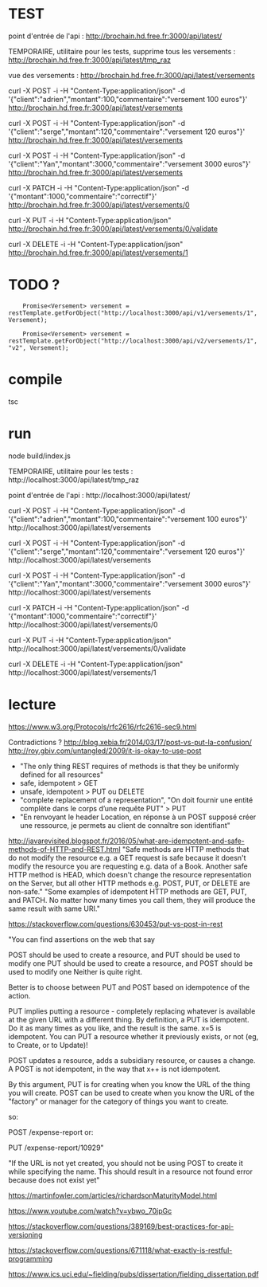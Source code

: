 # TEST

point d'entrée de l'api : http://brochain.hd.free.fr:3000/api/latest/

TEMPORAIRE, utilitaire pour les tests, supprime tous les versements : http://brochain.hd.free.fr:3000/api/latest/tmp_raz

vue des versements : http://brochain.hd.free.fr:3000/api/latest/versements

curl -X POST -i -H "Content-Type:application/json" -d '{"client":"adrien","montant":100,"commentaire":"versement 100 euros"}' http://brochain.hd.free.fr:3000/api/latest/versements

curl -X POST -i -H "Content-Type:application/json" -d '{"client":"serge","montant":120,"commentaire":"versement 120 euros"}' http://brochain.hd.free.fr:3000/api/latest/versements

curl -X POST -i -H "Content-Type:application/json" -d '{"client":"Yan","montant":3000,"commentaire":"versement 3000 euros"}' http://brochain.hd.free.fr:3000/api/latest/versements

curl -X PATCH -i -H "Content-Type:application/json" -d '{"montant":1000,"commentaire":"correctif"}' http://brochain.hd.free.fr:3000/api/latest/versements/0

curl -X PUT -i -H "Content-Type:application/json" http://brochain.hd.free.fr:3000/api/latest/versements/0/validate

curl -X DELETE -i -H "Content-Type:application/json" http://brochain.hd.free.fr:3000/api/latest/versements/1

# TODO ?

        Promise<Versement> versement = restTemplate.getForObject("http://localhost:3000/api/v1/versements/1", Versement);

        Promise<Versement> versement = restTemplate.getForObject("http://localhost:3000/api/v2/versements/1", "v2", Versement);

# compile

tsc

# run 

node build/index.js

TEMPORAIRE, utilitaire pour les tests : http://localhost:3000/api/latest/tmp_raz

point d'entrée de l'api : http://localhost:3000/api/latest/

curl -X POST -i -H "Content-Type:application/json" -d '{"client":"adrien","montant":100,"commentaire":"versement 100 euros"}' http://localhost:3000/api/latest/versements

curl -X POST -i -H "Content-Type:application/json" -d '{"client":"serge","montant":120,"commentaire":"versement 120 euros"}' http://localhost:3000/api/latest/versements

curl -X POST -i -H "Content-Type:application/json" -d '{"client":"Yan","montant":3000,"commentaire":"versement 3000 euros"}' http://localhost:3000/api/latest/versements

curl -X PATCH -i -H "Content-Type:application/json" -d '{"montant":1000,"commentaire":"correctif"}' http://localhost:3000/api/latest/versements/0

curl -X PUT -i -H "Content-Type:application/json" http://localhost:3000/api/latest/versements/0/validate

curl -X DELETE -i -H "Content-Type:application/json" http://localhost:3000/api/latest/versements/1


# lecture

https://www.w3.org/Protocols/rfc2616/rfc2616-sec9.html

Contradictions ?
http://blog.xebia.fr/2014/03/17/post-vs-put-la-confusion/
http://roy.gbiv.com/untangled/2009/it-is-okay-to-use-post

- "The only thing REST requires of methods is that they be uniformly defined for all resources"
- safe, idempotent > GET
- unsafe, idempotent > PUT ou DELETE
- "complete replacement of a representation", "On doit fournir une entité complète dans le corps d’une requête PUT" > PUT
- "En renvoyant le header Location, en réponse à un POST supposé créer une ressource, je permets au client de connaître son identifiant"

http://javarevisited.blogspot.fr/2016/05/what-are-idempotent-and-safe-methods-of-HTTP-and-REST.html
"Safe methods are HTTP methods that do not modify the resource e.g. a GET request  is safe because it doesn't modify the resource you are requesting e.g. data of a Book. Another safe HTTP method is HEAD, which doesn't change the resource representation on the Server, but all other HTTP methods e.g. POST, PUT, or DELETE are non-safe."
"Some examples of idempotent HTTP methods are GET, PUT, and PATCH. No matter how many times you call them, they will produce the same result with same URI."


https://stackoverflow.com/questions/630453/put-vs-post-in-rest

"You can find assertions on the web that say

POST should be used to create a resource, and PUT should be used to modify one
PUT should be used to create a resource, and POST should be used to modify one
Neither is quite right.

Better is to choose between PUT and POST based on idempotence of the action.

PUT implies putting a resource - completely replacing whatever is available at the given URL with a different thing. By definition, a PUT is idempotent. Do it as many times as you like, and the result is the same. x=5 is idempotent. You can PUT a resource whether it previously exists, or not (eg, to Create, or to Update)!

POST updates a resource, adds a subsidiary resource, or causes a change. A POST is not idempotent, in the way that x++ is not idempotent.

By this argument, PUT is for creating when you know the URL of the thing you will create. POST can be used to create when you know the URL of the "factory" or manager for the category of things you want to create.

so:

POST /expense-report
or:

PUT  /expense-report/10929"

"If the URL is not yet created, you should not be using POST to create it while specifying the name. This should result in a resource not found error because does not exist yet"

https://martinfowler.com/articles/richardsonMaturityModel.html

https://www.youtube.com/watch?v=ybwo_70jpGc

https://stackoverflow.com/questions/389169/best-practices-for-api-versioning

https://stackoverflow.com/questions/671118/what-exactly-is-restful-programming

https://www.ics.uci.edu/~fielding/pubs/dissertation/fielding_dissertation.pdf
